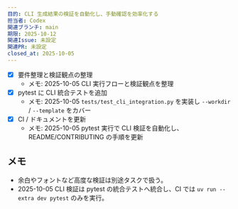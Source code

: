 ```yaml
---
目的: CLI 生成結果の検証を自動化し、手動確認を効率化する
担当者: Codex
関連ブランチ: main
期限: 2025-10-12
関連Issue: 未設定
関連PR: 未設定
closed_at: 2025-10-05
---
```


- [x] 要件整理と検証観点の整理
  - メモ: 2025-10-05 CLI 実行フローと検証観点を整理
- [x] pytest に CLI 統合テストを追加
  - メモ: 2025-10-05 `tests/test_cli_integration.py` を実装し `--workdir` / `--template` をカバー
- [x] CI / ドキュメントを更新
  - メモ: 2025-10-05 pytest 実行で CLI 検証を自動化し、README/CONTRIBUTING の手順を更新

## メモ
- 余白やフォントなど高度な検証は別途タスクで扱う。
- 2025-10-05 CLI 検証は pytest の統合テストへ統合し、CI では `uv run --extra dev pytest` のみを実行。
